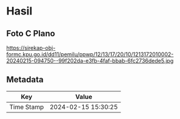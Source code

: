 # Hasil

## Foto C Plano

https://sirekap-obj-formc.kpu.go.id/dd11/pemilu/ppwp/12/13/17/20/10/1213172010002-20240215-094750--99f202da-e3fb-4faf-bbab-6fc2736dede5.jpg


## Metadata

| Key        | Value               |
| ---------- | ------------------- |
| Time Stamp | 2024-02-15 15:30:25 |



